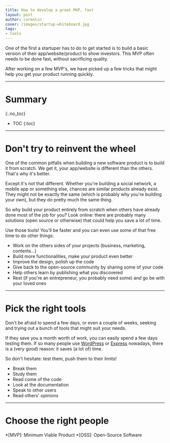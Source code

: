 ```yaml
---
title: How to develop a great MVP, fast
layout: post
author: corentin
cover: /images/startup-whiteboard.jpg
tags:
- tools
---
```


One of the first a startuper has to do to get started is to build a basic version of their app/website/product to show investors. This MVP often needs to be done fast, without sacrificing quality.

After working on a few MVP's, we have picked up a few tricks that might help you get your product running quickly.

---

# Summary
{:.no_toc}

* TOC
{:toc}

---

# Don't try to reinvent the wheel

One of the common pitfalls when building a new software product is to build it from scratch. We get it, your app/website is different than the others. That's why it's better.

Except it's not that different. Whether you're building a social network, a mobile app or something else, chances are similar products already exist. They might not be exactly the same (which is probably why you're building your own), but they do pretty much the same thing.

So why build your product entirely from scratch when others have already done most of the job for you? Look online: there are probably many solutions (open source or otherwise) that could help you save a lot of time.

Use those tools! You'll be faster and you can even use some of that free time to do other things:

* Work on the others sides of your projects (business, marketing, contents…)
* Build more functionalities, make your product even better
* Improve the design, polish up the code
* Give back to the open-source community by sharing some of your code
* Help others learn by publishing what you discovered
* Rest (if you're an entrepreneur, you probably need some) and go be with your loved ones

---

# Pick the right tools

Don't be afraid to spend a few days, or even a couple of weeks, seeking and trying out a bunch of tools that might suit your needs.

If they save you a month worth of work, you can easily spend a few days testing them. If so many people use [WordPress](https://www.wordpress.org/) or [Express](http://expressjs.com) nowadays, there is a (very good) reason: it saves (a lot of) time.

So don't hesitate: test them, push them to their limits!

* Break them
* Study them
* Read come of the code
* Look at the documentation
* Speak to other users
* Read others' opinions

---

# Choose the right people

*[MVP]: Minimum Viable Product
*[OSS]: Open-Source Software
